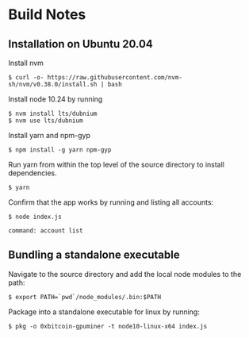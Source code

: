 # Build Notes

## Installation on Ubuntu 20.04

Install nvm 

    $ curl -o- https://raw.githubusercontent.com/nvm-sh/nvm/v0.38.0/install.sh | bash

Install node 10.24 by running

    $ nvm install lts/dubnium
    $ nvm use lts/dubnium


Install yarn and npm-gyp

    $ npm install -g yarn npm-gyp

Run yarn from within the top level of the source directory to install dependencies.

    $ yarn 

Confirm that the app works by running and listing all accounts:

    $ node index.js

    command: account list

## Bundling a standalone executable

Navigate to the source directory and add the local node modules to the path:

    $ export PATH=`pwd`/node_modules/.bin:$PATH

Package into a standalone executable for linux by running:

    $ pkg -o 0xbitcoin-gpuminer -t node10-linux-x64 index.js

